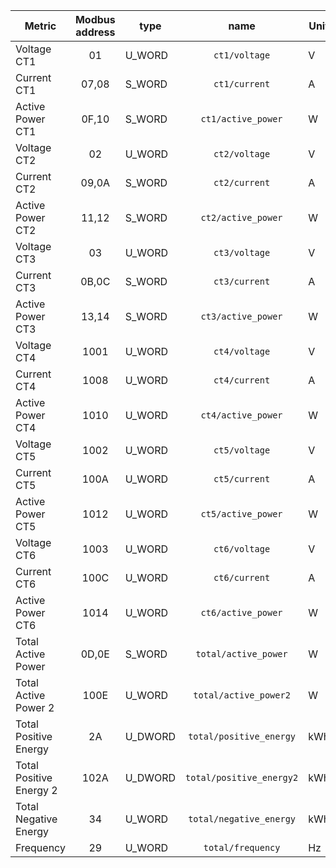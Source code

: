 |Metric|Modbus address|type|name|Unit|
|---|:-:|---|:-:|---|
|Voltage CT1|01|U_WORD|`ct1/voltage`|V|
|Current CT1|07,08|S_WORD|`ct1/current`|A|
|Active Power CT1|0F,10|S_WORD|`ct1/active_power`|W|
|Voltage CT2|02|U_WORD|`ct2/voltage`|V|
|Current CT2|09,0A|S_WORD|`ct2/current`|A|
|Active Power CT2|11,12|S_WORD|`ct2/active_power`|W|
|Voltage CT3|03|U_WORD|`ct3/voltage`|V|
|Current CT3|0B,0C|S_WORD|`ct3/current`|A|
|Active Power CT3|13,14|S_WORD|`ct3/active_power`|W|
|Voltage CT4|1001|U_WORD|`ct4/voltage`|V|
|Current CT4|1008|U_WORD|`ct4/current`|A|
|Active Power CT4|1010|U_WORD|`ct4/active_power`|W|
|Voltage CT5|1002|U_WORD|`ct5/voltage`|V|
|Current CT5|100A|U_WORD|`ct5/current`|A|
|Active Power CT5|1012|U_WORD|`ct5/active_power`|W|
|Voltage CT6|1003|U_WORD|`ct6/voltage`|V|
|Current CT6|100C|U_WORD|`ct6/current`|A|
|Active Power CT6|1014|U_WORD|`ct6/active_power`|W|
|Total Active Power|0D,0E|S_WORD|`total/active_power`|W|
|Total Active Power 2|100E|U_WORD|`total/active_power2`|W|
|Total Positive Energy|2A|U_DWORD|`total/positive_energy`|kWh|
|Total Positive Energy 2|102A|U_DWORD|`total/positive_energy2`|kWh|
|Total Negative Energy|34|U_WORD|`total/negative_energy`|kWh|
|Frequency|29|U_WORD|`total/frequency`|Hz|
